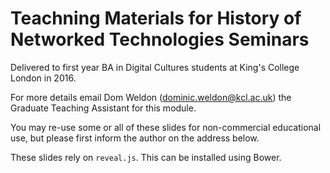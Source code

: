 # Teachning Materials for History of Networked Technologies Seminars

Delivered to first year BA in Digital Cultures students at King's College London in 2016.

For more details email Dom Weldon (<dominic.weldon@kcl.ac.uk>) the Graduate Teaching Assistant for this module.

You may re-use some or all of these slides for non-commercial educational use, but please first inform the author on the address below.

These slides rely on `reveal.js`. This can be installed using Bower.
